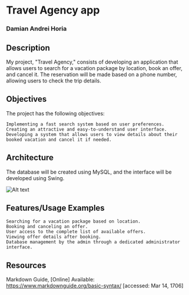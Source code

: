 # Travel Agency app
### Damian Andrei Horia

## Description

My project, "Travel Agency," consists of developing an application that allows users to search for a vacation package by location, book an offer, and cancel it. The reservation will be made based on a phone number, allowing users to check the trip details.
## Objectives

The project has the following objectives:

    Implementing a fast search system based on user preferences.
    Creating an attractive and easy-to-understand user interface.
    Developing a system that allows users to view details about their booked vacation and cancel it if needed.

## Architecture

The database will be created using MySQL, and the interface will be developed using Swing.

![Alt text](documentatie-ghid-utlizare-raport/DiagramaP3.png)

## Features/Usage Examples

    Searching for a vacation package based on location.
    Booking and canceling an offer.
    User access to the complete list of available offers.
    Viewing offer details after booking.
    Database management by the admin through a dedicated administrator interface.

## Resources

Markdown Guide, [Online] Available: https://www.markdownguide.org/basic-syntax/ [accessed: Mar 14, 1706]

